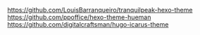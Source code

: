 


https://github.com/LouisBarranqueiro/tranquilpeak-hexo-theme
https://github.com/ppoffice/hexo-theme-hueman
https://github.com/digitalcraftsman/hugo-icarus-theme

